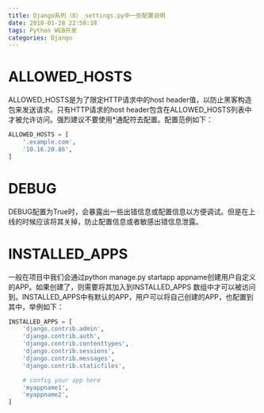 ```yaml
---
title: Django系列（8）_settings.py中一些配置说明
date: 2018-01-28 22:58:18
tags: Python WEB开发
categories: Django
---
```


# ALLOWED_HOSTS

ALLOWED_HOSTS是为了限定HTTP请求中的host header值，以防止黑客构造包来发送请求。只有HTTP请求的host header包含在ALLOWED_HOSTS列表中才被允许访问。强烈建议不要使用*通配符去配置。配置范例如下：

```python
ALLOWED_HOSTS = [
    '.example.com',
    '10.16.20.86',
]
```

# DEBUG

DEBUG配置为True时，会暴露出一些出错信息或配置信息以方便调试。但是在上线的时候应该将其关掉，防止配置信息或者敏感出错信息泄露。

# INSTALLED_APPS

一般在项目中我们会通过python manage.py startapp appname创建用户自定义的APP。如果创建了，则需要将其加入到INSTALLED_APPS 数组中才可以被访问到。INSTALLED_APPS中有默认的APP，用户可以将自己创建的APP，也配置到其中，举例如下：

```python
INSTALLED_APPS = [
    'django.contrib.admin',
    'django.contrib.auth',
    'django.contrib.contenttypes',
    'django.contrib.sessions',
    'django.contrib.messages',
    'django.contrib.staticfiles',

    # config your app here
    'myappname1',
    'myappname2',
]
```


